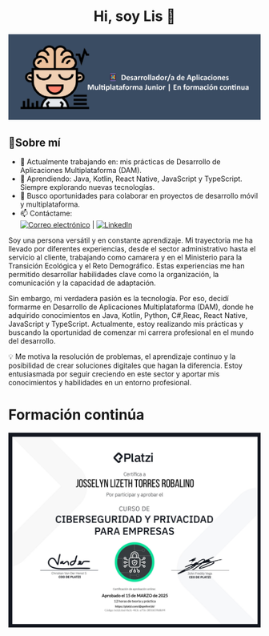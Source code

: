 <div align="center">
  <h1 align="center">Hi, soy Lis 👋</h1>
</div>  
  <img src="fondo_git2.png" alt="Fondo GitHub" width="1100" >

## 🌟Sobre mí

- 🔭 Actualmente trabajando en: mis prácticas de Desarrollo de Aplicaciones Multiplataforma (DAM).
- 🌱 Aprendiendo: Java, Kotlin, React Native, JavaScript y TypeScript. Siempre explorando nuevas tecnologías.
- 👯 Busco oportunidades para colaborar en proyectos de desarrollo móvil y multiplataforma.
- 📫 Contáctame:  
[![Correo electrónico](https://img.shields.io/badge/Correo-Gmail-blue?logo=gmail&labelColor=%23D3D3D3&color=%23ADD8E6)](mailto:lis.torres.robalino@gmail.com)
 | 
[![LinkedIn](https://img.shields.io/badge/LINKEDIN-Lizeth_Torres-blue?labelColor=%23E6E6FA&color=%23ADD8E6&logo=linkedin&logoColor=white)](https://www.linkedin.com/in/josselyn-lizeth-torres-robalino)






Soy una persona versátil y en constante aprendizaje. Mi trayectoria me ha llevado por diferentes experiencias, desde el sector administrativo hasta el servicio al cliente, trabajando como camarera y en el Ministerio para la Transición Ecológica y el Reto Demográfico. Estas experiencias me han permitido desarrollar habilidades clave como la organización, la comunicación y la capacidad de adaptación.

Sin embargo, mi verdadera pasión es la tecnología. Por eso, decidí formarme en Desarrollo de Aplicaciones Multiplataforma (DAM), donde he adquirido conocimientos en Java, Kotlin, Python, C#,Reac, React Native, JavaScript y TypeScript. Actualmente, estoy realizando mis prácticas y buscando la oportunidad de comenzar mi carrera profesional en el mundo del desarrollo.

💡 Me motiva la resolución de problemas, el aprendizaje continuo y la posibilidad de crear soluciones digitales que hagan la diferencia. Estoy entusiasmada por seguir creciendo en este sector y aportar mis conocimientos y habilidades en un entorno profesional.

# Formación continúa

<img src="Certificado.png" alt="Fondo GitHub" width="1100" >

